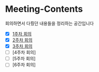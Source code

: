 # Meeting-Contents
회의하면서 다뤘던 내용들을 정리하는 공간입니다

- [x] [1주차 회의](https://github.com/Do-iT-WebProj/Meeting-Contents/tree/main/Day1)
- [x] [2주차 회의](https://github.com/Do-iT-WebProj/Meeting-Contents/tree/main/Day2)
- [x] [3주차 회의](https://github.com/Do-iT-WebProj/Meeting-Contents/tree/main/Day3)
- [ ] [4주차 회의]
- [ ] [5주차 회의]
- [ ] [6주차 회의]

